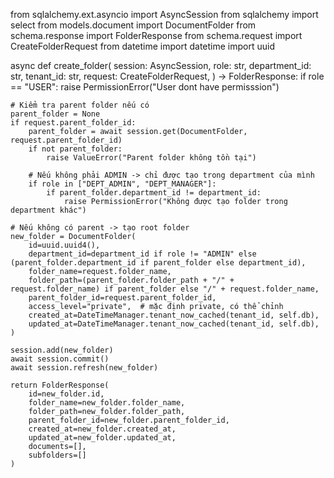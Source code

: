 from sqlalchemy.ext.asyncio import AsyncSession
from sqlalchemy import select
from models.document import DocumentFolder
from schema.response import FolderResponse
from schema.request import CreateFolderRequest
from datetime import datetime
import uuid


async def create_folder(
    session: AsyncSession,
    role: str,
    department_id: str,
    tenant_id: str,
    request: CreateFolderRequest,
) -> FolderResponse:
    if role == "USER":
        raise PermissionError("User dont have permisssion")

    # Kiểm tra parent folder nếu có
    parent_folder = None
    if request.parent_folder_id:
        parent_folder = await session.get(DocumentFolder, request.parent_folder_id)
        if not parent_folder:
            raise ValueError("Parent folder không tồn tại")

        # Nếu không phải ADMIN -> chỉ được tạo trong department của mình
        if role in ["DEPT_ADMIN", "DEPT_MANAGER"]:
            if parent_folder.department_id != department_id:
                raise PermissionError("Không được tạo folder trong department khác")

    # Nếu không có parent -> tạo root folder
    new_folder = DocumentFolder(
        id=uuid.uuid4(),
        department_id=department_id if role != "ADMIN" else (parent_folder.department_id if parent_folder else department_id),
        folder_name=request.folder_name,
        folder_path=(parent_folder.folder_path + "/" + request.folder_name) if parent_folder else "/" + request.folder_name,
        parent_folder_id=request.parent_folder_id,
        access_level="private",  # mặc định private, có thể chỉnh
        created_at=DateTimeManager.tenant_now_cached(tenant_id, self.db),
        updated_at=DateTimeManager.tenant_now_cached(tenant_id, self.db),
    )

    session.add(new_folder)
    await session.commit()
    await session.refresh(new_folder)

    return FolderResponse(
        id=new_folder.id,
        folder_name=new_folder.folder_name,
        folder_path=new_folder.folder_path,
        parent_folder_id=new_folder.parent_folder_id,
        created_at=new_folder.created_at,
        updated_at=new_folder.updated_at,
        documents=[],
        subfolders=[]
    )
